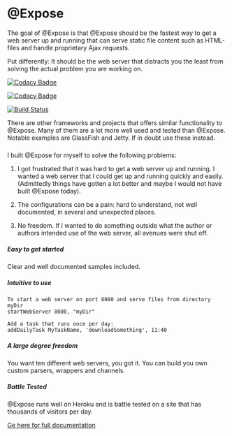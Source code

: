 # @Expose

The goal of @Expose is that @Expose should be the fastest way to get a web server up and running that can 
serve static file content such as HTML-files and handle proprietary Ajax requests. 

Put differently: It should be the web server that distracts you the least from solving the actual problem you are working on.

[![Codacy Badge](https://api.codacy.com/project/badge/Grade/20d9426304f246c18f22402af9cb22bb)](https://www.codacy.com?utm_source=github.com&amp;utm_medium=referral&amp;utm_content=Schinzel/atexpose&amp;utm_campaign=Badge_Grade)

[![Codacy Badge](https://api.codacy.com/project/badge/Coverage/20d9426304f246c18f22402af9cb22bb)](https://www.codacy.com?utm_source=github.com&amp;utm_medium=referral&amp;utm_content=Schinzel/atexpose&amp;utm_campaign=Badge_Coverage)

[![Build Status](https://travis-ci.com/Schinzel/atexpose.svg?token=CghpfXvKHy56g42HThq6&branch=master)](https://travis-ci.com/Schinzel/atexpose)



There are other frameworks and projects that offers similar functionality to
@Expose. Many of them are a lot more well used and tested than @Expose. Notable
examples are GlassFish and Jetty. If in doubt use these instead. 

##### 
I built @Expose for myself to solve the following problems:
1) I got frustrated that it was hard to get a web server up and running. I wanted a web server that I could get up and
 running quickly and easily. (Admittedly things have gotten a lot better and maybe I would not have built @Expose today).

2) The configurations can be a pain: hard to understand, not well documented, in several and unexpected places. 

3) No freedom. If I wanted to do something outside what the author or authors intended use of the web 
server, all avenues were shut off.


##### Easy to get started
Clear and well documented samples included.

##### Intuitive to use
```
To start a web server on port 8080 and serve files from directory myDir
startWebServer 8080, "myDir"

Add a task that runs once per day:
addDailyTask MyTaskName, 'downloadSomething', 11:40
```
##### A large degree freedom
You want ten different web servers, you got it. You can build you own custom parsers, wrappers and channels. 


##### Battle Tested
@Expose runs well on Heroku and is battle tested on a site that has thousands of visitors per day.




<a href="https://sites.google.com/schinzel.io/atexpose" target="_blank">Ge here for full documentation</a>